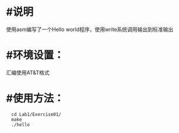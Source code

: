 #说明
=====
使用asm编写了一个Hello world程序，使用write系统调用输出到标准输出

#环境设置：
=========
汇编使用AT&T格式

#使用方法：
=========
```
  cd Lab1/Exercise01/
  make
  ./hello
```

